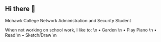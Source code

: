 ## Hi there 👋 

Mohawk College Network Administration and Security Student 
  
  When not working on school work, I like to: \n
      • Garden \n
      • Play Piano \n
      • Read \n
      • Sketch/Draw \n     
      
      
      
<!--
**Ethan-Lacey/Ethan-Lacey** is a ✨ _special_ ✨ repository because its `README.md` (this file) appears on your GitHub profile.

Here are some ideas to get you started:

- 🔭 I’m currently working on ...
- 🌱 I’m currently learning ...
- 👯 I’m looking to collaborate on ...
- 🤔 I’m looking for help with ...
- 💬 Ask me about ...
- 📫 How to reach me: ...
- 😄 Pronouns: ...
- ⚡ Fun fact: ...
-->
